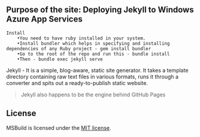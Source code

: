 ## Purpose of the site: Deploying Jekyll to Windows Azure App Services

	Install
		•You need to have ruby installed in your system.
		•Install bundler which helps in specifying and installing dependencies of any Ruby project - gem install bundler 
		•Go to the root of the repo and run this - bundle install 
		•Then - bundle exec jekyll serve 

Jekyll - It is a simple, blog-aware, static site generator. It takes a template directory containing raw text files in various formats, runs it through a converter and spits out a ready-to-publish static website.
> Jekyll also happens to be the engine behind GitHub Pages
  
  
## License

MSBuild is licensed under the [MIT license](LICENSE).
